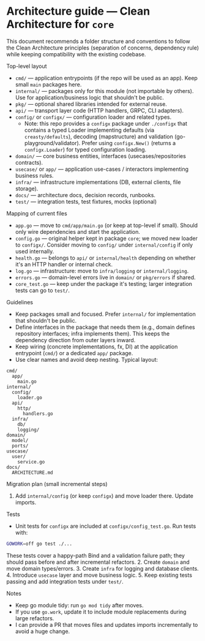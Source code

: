 # Architecture guide — Clean Architecture for `core`

This document recommends a folder structure and conventions to follow the Clean Architecture principles (separation of concerns, dependency rule) while keeping compatibility with the existing codebase.

Top-level layout

- `cmd/` — application entrypoints (if the repo will be used as an app). Keep small `main` packages here.
- `internal/` — packages only for this module (not importable by others). Use for application/business logic that shouldn't be public.
- `pkg/` — optional shared libraries intended for external reuse.
- `api/` — transport layer code (HTTP handlers, GRPC, CLI adapters).
- `config/` or `configx/` — configuration loader and related types.
  - Note: this repo provides a `configx` package under `./configx` that contains a typed Loader implementing defaults (via `creasty/defaults`), decoding (mapstructure) and validation (go-playground/validator). Prefer using `configx.New()` (returns a `configx.Loader`) for typed configuration loading.
- `domain/` — core business entities, interfaces (usecases/repositories contracts).
- `usecase/` or `app/` — application use-cases / interactors implementing business rules.
- `infra/` — infrastructure implementations (DB, external clients, file storage).
- `docs/` — architecture docs, decision records, runbooks.
- `test/` — integration tests, test fixtures, mocks (optional)

Mapping of current files

- `app.go` — move to `cmd/app/main.go` (or keep at top-level if small). Should only wire dependencies and start the application.
- `config.go` — original helper kept in package `core`; we moved new loader to `configx/`. Consider moving to `config/` under `internal/config` if only used internally.
- `health.go` — belongs to `api/` or `internal/health` depending on whether it's an HTTP handler or internal check.
- `log.go` — infrastructure: move to `infra/logging` or `internal/logging`.
- `errors.go` — domain-level errors live in `domain/` or `pkg/errors` if shared.
- `core_test.go` — keep under the package it's testing; larger integration tests can go to `test/`.

Guidelines

- Keep packages small and focused. Prefer `internal/` for implementation that shouldn't be public.
- Define interfaces in the package that needs them (e.g., domain defines repository interfaces; infra implements them). This keeps the dependency direction from outer layers inward.
- Keep wiring (concrete implementations, fx, DI) at the application entrypoint (`cmd/`) or a dedicated `app/` package.
- Use clear names and avoid deep nesting. Typical layout:

```
cmd/
  app/
    main.go
internal/
  config/
    loader.go
  api/
    http/
      handlers.go
  infra/
    db/
    logging/
domain/
  model/
  ports/
usecase/
  user/
    service.go
docs/
  ARCHITECTURE.md
```

Migration plan (small incremental steps)

1. Add `internal/config` (or keep `configx`) and move loader there. Update imports.

Tests

- Unit tests for `configx` are included at `configx/config_test.go`. Run tests with:

```bash
GOWORK=off go test ./...
```

These tests cover a happy-path Bind and a validation failure path; they should pass before and after incremental refactors.
2. Create `domain` and move domain types/errors.
3. Create `infra` for logging and database clients.
4. Introduce `usecase` layer and move business logic.
5. Keep existing tests passing and add integration tests under `test/`.

Notes

- Keep go module tidy: run `go mod tidy` after moves.
- If you use `go.work`, update it to include module replacements during large refactors.
- I can provide a PR that moves files and updates imports incrementally to avoid a huge change.
